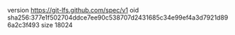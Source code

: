 version https://git-lfs.github.com/spec/v1
oid sha256:377e1f502704ddce7ee90c538707d2431685c34e99ef4a3d7921d896a2c3f493
size 18024
